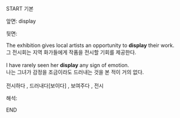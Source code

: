 START
기본

앞면:
display


뒷면:
<div>The exhibition gives local artists an opportunity to <b>display</b> their work. </div><div>그 전시회는 지역 화가들에게 작품을 전시할 기회를 제공한다.<br><br><div>I have rarely seen her <b>display</b> any sign of emotion. </div><div>나는 그녀가 감정을 조금이라도 드러내는 것을 본 적이 거의 없다.</div></div><div><br></div><div>전시하다 , 드러내다[보이다] , 보여주다 , 전시<br></div>


해석:

END